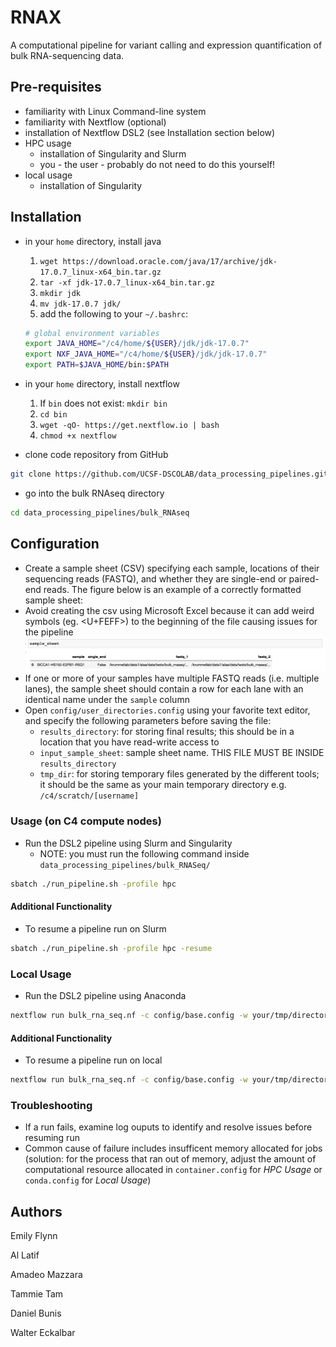 # RNAX
A computational pipeline for variant calling and expression quantification of bulk RNA-sequencing data.

## Pre-requisites
* familiarity with Linux Command-line system
* familiarity with Nextflow (optional)
* installation of Nextflow DSL2 (see Installation section below)
* HPC usage
    * installation of Singularity and Slurm
    * you - the user - probably do not need to do this yourself!
* local usage
    * installation of Singularity

## Installation
* in your `home` directory, install java
    1. `wget https://download.oracle.com/java/17/archive/jdk-17.0.7_linux-x64_bin.tar.gz`
    2. `tar -xf jdk-17.0.7_linux-x64_bin.tar.gz`
    3. `mkdir jdk`
    4. `mv jdk-17.0.7 jdk/`
    5. add the following to your `~/.bashrc`: 

    ```bash
    # global environment variables
    export JAVA_HOME="/c4/home/${USER}/jdk/jdk-17.0.7"
    export NXF_JAVA_HOME="/c4/home/${USER}/jdk/jdk-17.0.7"
    export PATH=$JAVA_HOME/bin:$PATH
    ```
* in your `home` directory, install nextflow
    1. If `bin` does not exist: `mkdir bin`
    2. `cd bin`
    3. `wget -qO- https://get.nextflow.io | bash`
    4. `chmod +x nextflow`
* clone code repository from GitHub
```bash
git clone https://github.com/UCSF-DSCOLAB/data_processing_pipelines.git
```
* go into the bulk RNAseq directory
```bash
cd data_processing_pipelines/bulk_RNAseq
```

## Configuration
* Create a sample sheet (CSV) specifying each sample, locations of their sequencing reads (FASTQ), and whether they are single-end or paired-end reads. The figure below is an example of a correctly formatted sample sheet:
* Avoid creating the csv using Microsoft Excel because it can add weird symbols (eg. <U+FEFF>) to the beginning of the file causing issues for the pipeline
![sample_sheet](docs/figs/sample_sheet_example.png)
* If one or more of your samples have multiple FASTQ reads (i.e. multiple lanes), the sample sheet should contain a row for each lane with an identical name under the `sample` column
* Open `config/user_directories.config` using your favorite text editor, and specify the following parameters before saving the file:
    * `results_directory`: for storing final results; this should be in a location that you have read-write access to
    * `input_sample_sheet`: sample sheet name. THIS FILE MUST BE INSIDE `results_directory`
    * `tmp_dir`: for storing temporary files generated by the different tools; it should be the same as your main temporary directory e.g. `/c4/scratch/[username]`

### Usage (on C4 compute nodes)
* Run the DSL2 pipeline using Slurm and Singularity
    * NOTE: you must run the following command inside `data_processing_pipelines/bulk_RNASeq/`
```bash
sbatch ./run_pipeline.sh -profile hpc
```

#### Additional Functionality
* To resume a pipeline run on Slurm 
```bash
sbatch ./run_pipeline.sh -profile hpc -resume
```

### Local Usage
* Run the DSL2 pipeline using Anaconda
```bash
nextflow run bulk_rna_seq.nf -c config/base.config -w your/tmp/directory -profile local
```
#### Additional Functionality
* To resume a pipeline run on local
```bash
nextflow run bulk_rna_seq.nf -c config/base.config -w your/tmp/directory -profile local -resume
```

### Troubleshooting
* If a run fails, examine log ouputs to identify and resolve issues before resuming run
* Common cause of failure includes insufficent memory allocated for jobs (solution: for the process that ran out of memory, adjust the amount of computational resource allocated in `container.config` for _HPC Usage_ or `conda.config` for _Local Usage_)

## Authors
Emily Flynn

Al Latif

Amadeo Mazzara

Tammie Tam

Daniel Bunis

Walter Eckalbar